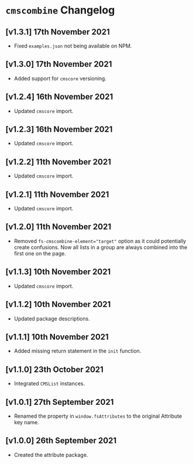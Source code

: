 # `cmscombine` Changelog

## [v1.3.1] 17th November 2021

- Fixed `examples.json` not being available on NPM.

## [v1.3.0] 17th November 2021

- Added support for `cmscore` versioning.

## [v1.2.4] 16th November 2021

- Updated `cmscore` import.

## [v1.2.3] 16th November 2021

- Updated `cmscore` import.

## [v1.2.2] 11th November 2021

- Updated `cmscore` import.

## [v1.2.1] 11th November 2021

- Updated `cmscore` import.

## [v1.2.0] 11th November 2021

- Removed `fs-cmscombine-element="target"` option as it could potentially create confusions.
  Now all lists in a group are always combined into the first one on the page.

## [v1.1.3] 10th November 2021

- Updated `cmscore` import.

## [v1.1.2] 10th November 2021

- Updated package descriptions.

## [v1.1.1] 10th November 2021

- Added missing return statement in the `init` function.

## [v1.1.0] 23th October 2021

- Integrated `CMSList` instances.

## [v1.0.1] 27th September 2021

- Renamed the property in `window.fsAttributes` to the original Attribute key name.

## [v1.0.0] 26th September 2021

- Created the attribute package.
